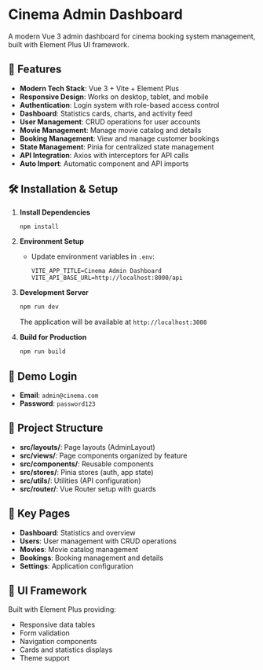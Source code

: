 # Cinema Admin Dashboard

A modern Vue 3 admin dashboard for cinema booking system management, built with Element Plus UI framework.

## 🚀 Features

- **Modern Tech Stack**: Vue 3 + Vite + Element Plus
- **Responsive Design**: Works on desktop, tablet, and mobile
- **Authentication**: Login system with role-based access control
- **Dashboard**: Statistics cards, charts, and activity feed
- **User Management**: CRUD operations for user accounts
- **Movie Management**: Manage movie catalog and details
- **Booking Management**: View and manage customer bookings
- **State Management**: Pinia for centralized state management
- **API Integration**: Axios with interceptors for API calls
- **Auto Import**: Automatic component and API imports

## 🛠️ Installation & Setup

1. **Install Dependencies**
   ```bash
   npm install
   ```

2. **Environment Setup**
   - Update environment variables in `.env`:
     ```env
     VITE_APP_TITLE=Cinema Admin Dashboard
     VITE_API_BASE_URL=http://localhost:8000/api
     ```

3. **Development Server**
   ```bash
   npm run dev
   ```
   The application will be available at `http://localhost:3000`

4. **Build for Production**
   ```bash
   npm run build
   ```

## 🔐 Demo Login

- **Email**: `admin@cinema.com`
- **Password**: `password123`

## 📁 Project Structure

- **src/layouts/**: Page layouts (AdminLayout)
- **src/views/**: Page components organized by feature
- **src/components/**: Reusable components
- **src/stores/**: Pinia stores (auth, app state)
- **src/utils/**: Utilities (API configuration)
- **src/router/**: Vue Router setup with guards

## 🎯 Key Pages

- **Dashboard**: Statistics and overview
- **Users**: User management with CRUD operations
- **Movies**: Movie catalog management
- **Bookings**: Booking management and details
- **Settings**: Application configuration

## 🎨 UI Framework

Built with Element Plus providing:
- Responsive data tables
- Form validation
- Navigation components
- Cards and statistics displays
- Theme support
